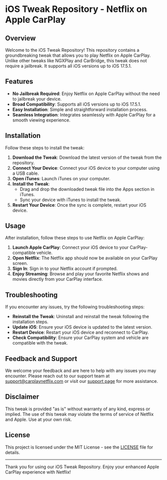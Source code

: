 # iOS Tweak Repository - Netflix on Apple CarPlay

## Overview
Welcome to the iOS Tweak Repository! This repository contains a groundbreaking tweak that allows you to play Netflix on Apple CarPlay. Unlike other tweaks like NGXPlay and CarBridge, this tweak does not require a jailbreak. It supports all iOS versions up to iOS 17.5.1.

## Features
- **No Jailbreak Required**: Enjoy Netflix on Apple CarPlay without the need to jailbreak your device.
- **Broad Compatibility**: Supports all iOS versions up to iOS 17.5.1.
- **Easy Installation**: Simple and straightforward installation process.
- **Seamless Integration**: Integrates seamlessly with Apple CarPlay for a smooth viewing experience.

## Installation
Follow these steps to install the tweak:

1. **Download the Tweak**: Download the latest version of the tweak from the repository.
2. **Connect Your Device**: Connect your iOS device to your computer using a USB cable.
3. **Open iTunes**: Launch iTunes on your computer.
4. **Install the Tweak**:
   - Drag and drop the downloaded tweak file into the Apps section in iTunes.
   - Sync your device with iTunes to install the tweak.
5. **Restart Your Device**: Once the sync is complete, restart your iOS device.

## Usage
After installation, follow these steps to use Netflix on Apple CarPlay:

1. **Launch Apple CarPlay**: Connect your iOS device to your CarPlay-compatible vehicle.
2. **Open Netflix**: The Netflix app should now be available on your CarPlay screen.
3. **Sign In**: Sign in to your Netflix account if prompted.
4. **Enjoy Streaming**: Browse and play your favorite Netflix shows and movies directly from your CarPlay interface.

## Troubleshooting
If you encounter any issues, try the following troubleshooting steps:

- **Reinstall the Tweak**: Uninstall and reinstall the tweak following the installation steps.
- **Update iOS**: Ensure your iOS device is updated to the latest version.
- **Restart Device**: Restart your iOS device and reconnect to CarPlay.
- **Check Compatibility**: Ensure your CarPlay system and vehicle are compatible with the tweak.

## Feedback and Support
We welcome your feedback and are here to help with any issues you may encounter. Please reach out to our support team at support@carplaynetflix.com or visit our [support page](https://carplaynetflix.com/support) for more assistance.

## Disclaimer
This tweak is provided "as is" without warranty of any kind, express or implied. The use of this tweak may violate the terms of service of Netflix and Apple. Use at your own risk.

## License
This project is licensed under the MIT License - see the [LICENSE](LICENSE) file for details.

---

Thank you for using our iOS Tweak Repository. Enjoy your enhanced Apple CarPlay experience with Netflix!
